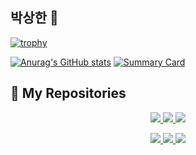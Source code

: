 ## 박상한 👋
 [![trophy](https://github-profile-trophy.vercel.app/?username=parksanghan)](https://github.com/ryo-ma/github-profile-trophy)
 
 [![Anurag's GitHub stats](https://github-readme-stats.vercel.app/api?username=parksanghan)](https://github.com/anuraghazra/github-readme-stats)
 [![Summary Card](https://github-profile-summary-cards.vercel.app/api/cards/profile-details?username=parksanghan)](https://github.com/vn7n24fzkq/github-profile-summary-cards)

 

## 📌 My Repositories  

<p align="center">
  <a href="https://github.com/parksanghan/Csharp.NET">
    <img src="https://github-readme-stats.vercel.app/api/pin/?username=parksanghan&repo=Csharp.NET" />
  </a>
  <a href="https://github.com/parksanghan/ML_DL_Keras">
    <img src="https://github-readme-stats.vercel.app/api/pin/?username=parksanghan&repo=ML_DL_Keras" />
  </a>
  <a href="https://github.com/parksanghan/Spring-Netty-SocketIO">
    <img src="https://github-readme-stats.vercel.app/api/pin/?username=parksanghan&repo=Spring-Netty-SocketIO" />
  </a>
</p>

<p align="center">
  <a href="https://github.com/parksanghan/MAUI">
    <img src="https://github-readme-stats.vercel.app/api/pin/?username=parksanghan&repo=MAUI" />
  </a>
  <a href="https://github.com/parksanghan/Keroro_Fighter">
    <img src="https://github-readme-stats.vercel.app/api/pin/?username=parksanghan&repo=Keroro_Fighter" />
  </a>
  <a href="https://github.com/parksanghan/Keroro_Pang_Pang">
    <img src="https://github-readme-stats.vercel.app/api/pin/?username=parksanghan&repo=Keroro_Pang_Pang" />
  </a>
</p>

